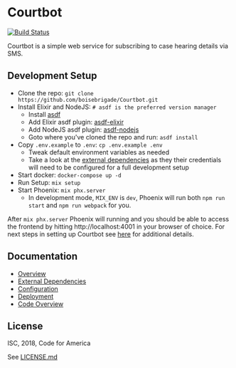 # Courtbot
[![Build Status](https://travis-ci.org/boisebrigade/Courtbot.svg?branch=development)](https://travis-ci.org/boisebrigade/Courtbot)

Courtbot is a simple web service for subscribing to case hearing details via SMS.

## Development Setup

- Clone the repo: `git clone https://github.com/boisebrigade/Courtbot.git`
- Install Elixir and NodeJS: `# asdf is the preferred version manager`
  - Install [asdf](https://github.com/asdf-vm/asdf#setup)
  - Add Elixir asdf plugin: [asdf-elixir](https://github.com/asdf-vm/asdf-elixir) 
  - Add NodeJS asdf plugin: [asdf-nodejs](https://github.com/asdf-vm/asdf-nodejs)
  - Goto where you've cloned the repo and run: `asdf install`
- Copy `.env.example` to `.env`: `cp .env.example .env`
  - Tweak default environment variables as needed
  - Take a look at the [external dependencies](https://github.com/boisebrigade/Courtbot/wiki/External-Dependencies#external-dependencies) as they their credentials will need to be configured for a full development setup 
- Start docker: `docker-compose up -d`
- Run Setup: `mix setup`
- Start Phoenix: `mix phx.server`
  - In development mode, `MIX_ENV` is `dev`, Phoenix will run both `npm run start` and `npm run webpack` for you.

After `mix phx.server` Phoenix will running and you should be able to access the frontend by hitting http://localhost:4001 in your browser of choice. For next steps in setting up Courtbot see [here](https://github.com/boisebrigade/Courtbot/wiki/Configuration) for additional details.

## Documentation
- [Overview](https://github.com/boisebrigade/Courtbot/wiki)
- [External Dependencies](https://github.com/boisebrigade/Courtbot/wiki/External-Dependencies)
- [Configuration](https://github.com/boisebrigade/Courtbot/wiki/Configuration)
- [Deployment](https://github.com/boisebrigade/Courtbot/wiki/Deployment)
- [Code Overview](https://github.com/boisebrigade/Courtbot/wiki/Code-Overview)

## License
ISC, 2018, Code for America

See [LICENSE.md](LICENSE.md)
